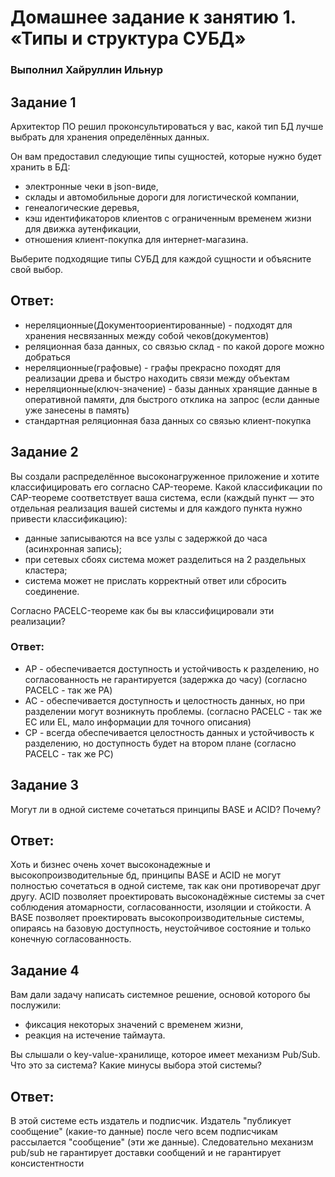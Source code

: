 # Домашнее задание к занятию 1. «Типы и структура СУБД»

### Выполнил Хайруллин Ильнур


## Задание 1
Архитектор ПО решил проконсультироваться у вас, какой тип БД лучше выбрать для хранения определённых данных.

Он вам предоставил следующие типы сущностей, которые нужно будет хранить в БД:

- электронные чеки в json-виде,
- склады и автомобильные дороги для логистической компании,
- генеалогические деревья,
- кэш идентификаторов клиентов с ограниченным временем жизни для движка аутенфикации,
- отношения клиент-покупка для интернет-магазина.

Выберите подходящие типы СУБД для каждой сущности и объясните свой выбор.

## Ответ:

- нереляционные(Документоориентированные) - подходят для хранения несвязанных между собой чеков(документов)
- реляционная база данных, со связью склад - по какой дороге можно добраться
- нереляционные(графовые) - графы прекрасно походят для реализации древа и быстро находить связи между объектам
- нереляционные(ключ-значение) - базы данных хранящие данные в оперативной памяти, для быстрого отклика на запрос (если данные уже занесены в память)
- стандартная реляционная база данных со связью клиент-покупка

## Задание 2
Вы создали распределённое высоконагруженное приложение и хотите классифицировать его согласно CAP-теореме. Какой классификации по CAP-теореме соответствует ваша система, если (каждый пункт — это отдельная реализация вашей системы и для каждого пункта нужно привести классификацию):

- данные записываются на все узлы с задержкой до часа (асинхронная запись);
- при сетевых сбоях система может разделиться на 2 раздельных кластера;
- система может не прислать корректный ответ или сбросить соединение.

Согласно PACELC-теореме как бы вы классифицировали эти реализации?

### Ответ:

- AP - обеспечивается доступность и устойчивость к разделению, но согласованность не гарантируется (задержка до часу) (согласно PACELC - так же PA)
- AC - обеспечивается доступность и целостность данных, но при разделении могут возникнуть проблемы. (согласно PACELC - так же EC или EL, мало информации для точного описания)
- CP - всегда обеспечивается целостность данных и устойчивость к разделению, но доступность будет на втором плане (согласно PACELC - так же PC)


## Задание 3
Могут ли в одной системе сочетаться принципы BASE и ACID? Почему?

## Ответ:
Хоть и бизнес очень хочет высоконадежные и высокопроизводительные бд, принципы BASE и ACID не могут полностью сочетаться в одной системе, так как они противоречат друг другу. ACID позволяет проектировать высоконадёжные системы за счет соблюдения атомарности, согласованности, изоляции и стойкости.
А BASE позволяет проектировать высокопроизводительные системы, опираясь на базовую доступность, неустойчивое состояние и только конечную согласованность.

## Задание 4 
Вам дали задачу написать системное решение, основой которого бы послужили:

- фиксация некоторых значений с временем жизни,
- реакция на истечение таймаута.

Вы слышали о key-value-хранилище, которое имеет механизм Pub/Sub. Что это за система? Какие минусы выбора этой системы?

## Ответ:

В этой системе есть издатель и подписчик. Издатель "публикует сообщение" (какие-то данные) после чего всем подписчикам рассылается "сообщение" (эти же данные). Следовательно механизм pub/sub не гарантирует доставки сообщений и не гарантирует консистентности

